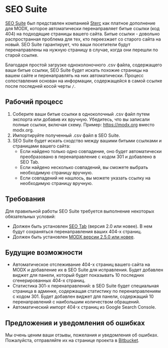 # SEO Suite

[SEO Suite](https://www.sterc.nl/en/modx-extras/seosuite) был представлен компанией [Sterc](https://www.sterc.nl/en/) как платное дополнение для MODX, которое автоматически перенаправляет битые ссылки (код 404) на подходящие страницы вашего сайта.
Битые ссылки - довольно распространная проблема для тех, кто переезжает со старого сайта на новый.
SEO Suite гарантирует, что ваши посетители будут перенаправлены на нужную страницу в случае, когда они перешли по старой ссылке.

Благодаря простой загрузке одноколоночного .csv файла, содержащего ваши битые ссылки, SEO Suite будет искать похожие страницы на вашем сайте и перенаправлять на них автоматически.
Процесс сопоставления основан на информации, содержащейся в самой ссылке после последней косой черты `/`.

## Рабочий процесс

1. Соберите ваши битые ссылки в одноколочный .csv файл путем экспорта или добавив их вручную. Убедитесь, что вы записали полные ссылки, включая схему. Пример: <https://modx.org> вместо modx.org.
2. Импортируйте полученный .csv файл в SEO Suite.
3. SEO Suite будет искать сходство между вашими битыми ссылками и страницами вашего сайта:
   - Если найдено только одно совпадение, оно будет автоматически преобразовано в перенаправление с кодом 301 и добавлено в SEO Tab.
   - Если найдено несколько совпадений, вы сможете выбрать необходимую страницу вручную.
   - Если совпадений не нашлось, вы можете указать ссылку на необходимую страницу вручную.

## Требования

Для правильной работы SEO Suite требуется выполнение некоторых обязательных условий:

- Должен быть установлен [SEO Tab](https://www.sterc.nl/en/modx-extras/seotab) (версия 2.0 или новее). В нем будут сохраняться перенаправления ваших 404-х страниц.
- Должен быть установлен [MODX версии 2.5.0 или новее](https://modx.com/download).

## Будущие возможности

- Автоматическое отслеживание 404-x страниц вашего сайта на MODX и добавление их в SEO Suite для исправления. Будет добавлен виджет для панели, который будет показывать 10 последних сгенерированных 404-х страниц.
- Статистика 301-х перенаправлений: в SEO Suite будет специальная страница в админке, содержащая статистику по перенаправлениям с кодом 301. Будет добавлен виджет для панели, содержащий 10 перенаправлений с наибольшим количеством обращений.
- Автоматический импорт 404-x страниц из Google Search Console.

## Предложения и уведомления об ошибках

Мы очень ценим ваши отзывы, пожелания и уведомления об ошибках. Пожалуйста, отправляйте их на странице проекта в [Bitbucket](https://bitbucket.org/sterc/seosuite/issues?status=new&status=open).
